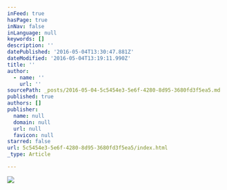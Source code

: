 ```yaml
---
inFeed: true
hasPage: true
inNav: false
inLanguage: null
keywords: []
description: ''
datePublished: '2016-05-04T13:30:47.881Z'
dateModified: '2016-05-04T13:19:11.990Z'
title: ''
author:
  - name: ''
    url: ''
sourcePath: _posts/2016-05-04-5c5454e3-5e6f-4280-8d95-3680fd3f5ea5.md
published: true
authors: []
publisher:
  name: null
  domain: null
  url: null
  favicon: null
starred: false
url: 5c5454e3-5e6f-4280-8d95-3680fd3f5ea5/index.html
_type: Article

---
```

![](https://the-grid-user-content.s3-us-west-2.amazonaws.com/b2e9d01c-4d2b-44fa-ae7d-b768c7fd9cbf.jpg)